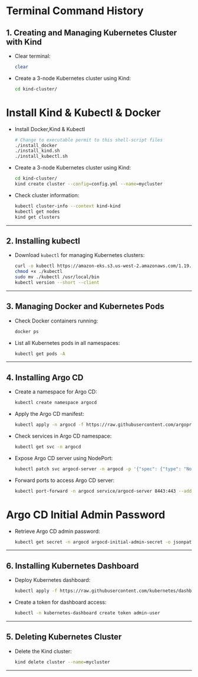 
# Terminal Command History

## 1. Creating and Managing Kubernetes Cluster with Kind

- Clear terminal:
  ```bash
  clear
  ```

- Create a 3-node Kubernetes cluster using Kind:
  ```bash
  cd kind-cluster/
  ```
# Install Kind & Kubectl & Docker
- Install Docker,Kind & Kubectl 
  ```bash
  # Change to executable permit to this shell-script files
  ./install_docker
  ./install_kind.sh
  ./install_kubectl.sh
  ```
- Create a 3-node Kubernetes cluster using Kind:
  ```bash
  cd kind-cluster/
  kind create cluster --config=config.yml --name=mycluster
  ```

- Check cluster information:
  ```bash
  kubectl cluster-info --context kind-kind
  kubectl get nodes
  kind get clusters
  ```

---

## 2. Installing kubectl

- Download `kubectl` for managing Kubernetes clusters:
  ```bash
  curl -o kubectl https://amazon-eks.s3.us-west-2.amazonaws.com/1.19.6/2021-01-05/bin/linux/amd64/kubectl
  chmod +x ./kubectl
  sudo mv ./kubectl /usr/local/bin
  kubectl version --short --client
  ```

---

## 3. Managing Docker and Kubernetes Pods

- Check Docker containers running:
  ```bash
  docker ps
  ```

- List all Kubernetes pods in all namespaces:
  ```bash
  kubectl get pods -A
  ```
---

## 4. Installing Argo CD

- Create a namespace for Argo CD:
  ```bash
  kubectl create namespace argocd
  ```

- Apply the Argo CD manifest:
  ```bash
  kubectl apply -n argocd -f https://raw.githubusercontent.com/argoproj/argo-cd/stable/manifests/install.yaml
  ```

- Check services in Argo CD namespace:
  ```bash
  kubectl get svc -n argocd
  ```

- Expose Argo CD server using NodePort:
  ```bash
  kubectl patch svc argocd-server -n argocd -p '{"spec": {"type": "NodePort"}}'
  ```

- Forward ports to access Argo CD server:
  ```bash
  kubectl port-forward -n argocd service/argocd-server 8443:443 --address=0.0.0.0 &       #change the port of service according to your nodeport 
  ```
# Argo CD Initial Admin Password

- Retrieve Argo CD admin password:
  ```bash
  kubectl get secret -n argocd argocd-initial-admin-secret -o jsonpath="{.data.password}" | base64 -d && echo
  ```
---
## 6. Installing Kubernetes Dashboard

- Deploy Kubernetes dashboard:
  ```bash
  kubectl apply -f https://raw.githubusercontent.com/kubernetes/dashboard/v2.7.0/aio/deploy/recommended.yaml
  ```

- Create a token for dashboard access:
  ```bash
  kubectl -n kubernetes-dashboard create token admin-user
  ```

---


## 5. Deleting Kubernetes Cluster

- Delete the Kind cluster:
  ```bash
  kind delete cluster --name=mycluster
  ```
---
